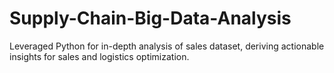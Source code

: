 # Supply-Chain-Big-Data-Analysis
Leveraged Python for in-depth analysis of sales dataset, deriving actionable insights for sales and logistics optimization.
